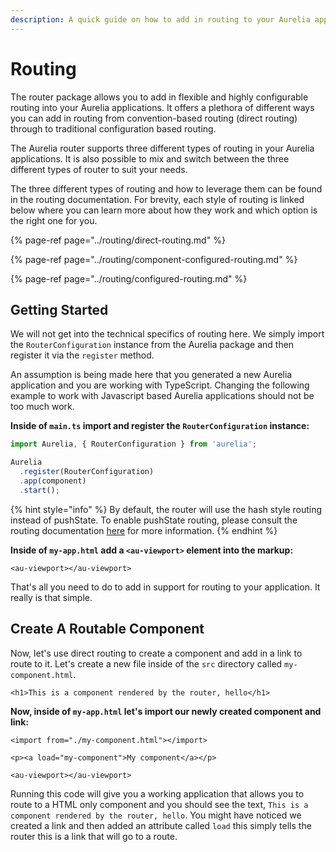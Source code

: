 ```yaml
---
description: A quick guide on how to add in routing to your Aurelia applications.
---
```


# Routing

The router package allows you to add in flexible and highly configurable routing into your Aurelia applications. It offers a plethora of different ways you can add in routing from convention-based routing \(direct routing\) through to traditional configuration based routing.

The Aurelia router supports three different types of routing in your Aurelia applications. It is also possible to mix and switch between the three different types of router to suit your needs.

The three different types of routing and how to leverage them can be found in the routing documentation. For brevity, each style of routing is linked below where you can learn more about how they work and which option is the right one for you.

{% page-ref page="../routing/direct-routing.md" %}

{% page-ref page="../routing/component-configured-routing.md" %}

{% page-ref page="../routing/configured-routing.md" %}

## Getting Started

We will not get into the technical specifics of routing here. We simply import the `RouterConfiguration` instance from the Aurelia package and then register it via the `register` method. 

An assumption is being made here that you generated a new Aurelia application and you are working with TypeScript. Changing the following example to work with Javascript based Aurelia applications should not be too much work.

**Inside of `main.ts` import and register the `RouterConfiguration` instance:**

```typescript
import Aurelia, { RouterConfiguration } from 'aurelia';

Aurelia
  .register(RouterConfiguration)
  .app(component)
  .start();
```

{% hint style="info" %}
By default, the router will use the hash style routing instead of pushState. To enable pushState routing, please consult the routing documentation [here](routing.md) for more information.
{% endhint %}

**Inside of `my-app.html` add a `<au-viewport>` element into the markup:**

```markup
<au-viewport></au-viewport>
```

That's all you need to do to add in support for routing to your application. It really is that simple.

## Create A Routable Component

Now, let's use direct routing to create a component and add in a link to route to it. Let's create a new file inside of the `src` directory called `my-component.html`.

```markup
<h1>This is a component rendered by the router, hello</h1>
```

**Now, inside of `my-app.html` let's import our newly created component and link:**

```markup
<import from="./my-component.html"></import>

<p><a load="my-component">My component</a></p>

<au-viewport></au-viewport>
```

Running this code will give you a working application that allows you to route to a HTML only component and you should see the text, `This is a component rendered by the router, hello`. You might have noticed we created a link and then added an attribute called `load` this simply tells the router this is a link that will go to a route.

